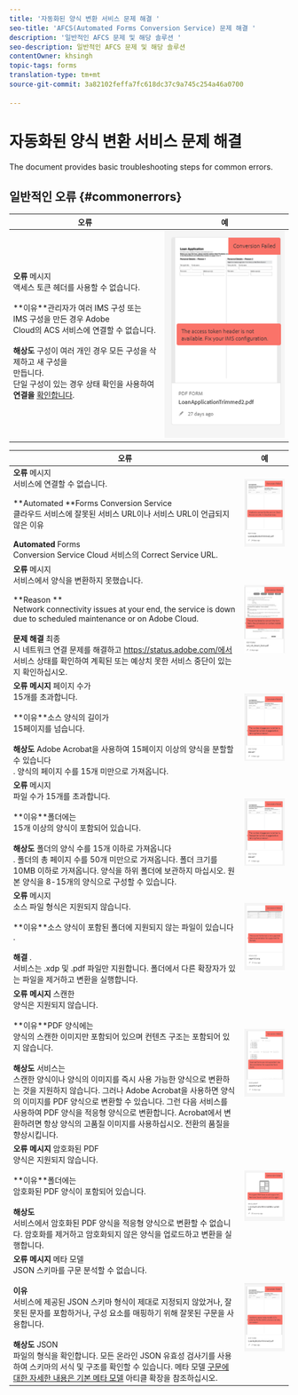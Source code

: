 ```yaml
---
title: '자동화된 양식 변환 서비스 문제 해결 '
seo-title: 'AFCS(Automated Forms Conversion Service) 문제 해결 '
description: '일반적인 AFCS 문제 및 해당 솔루션 '
seo-description: 일반적인 AFCS 문제 및 해당 솔루션
contentOwner: khsingh
topic-tags: forms
translation-type: tm+mt
source-git-commit: 3a82102feffa7fc618dc37c9a745c254a46a0700

---
```



# 자동화된 양식 변환 서비스 문제 해결


<!--The article provides information on installation, configuration and administration issues that may arise in an Automated Forms Conversion Service production environment. --> The document  provides basic troubleshooting steps for common errors.

## 일반적인 오류 {#commonerrors}

| 오류 | 예 |
|--- |--- |
| **오류** 메시지 <br> 액세스 토큰 헤더를 사용할 수 없습니다. <br><br>**이유&#x200B;**관리자가 여러 IMS 구성 또는 IMS 구성을 만든 경우 Adobe<br>Cloud의 ACS 서비스에 연결할 수 없습니다.<br><br>**해상도** 구성이 여러 개인 경우 모든 구성을 삭제하고 새 구성을 <br> [](configure-service.md#obtainpubliccertificates)만듭니다. <br> 단일 구성이 있는 경우 상태 확인을 사용하여 **연결을** [확인합니다](configure-service.md#createintegrationoption). | ![액세스 토큰 헤더를 사용할 수 없습니다.](assets/invalid-ims-configuration.png) |

| 오류 | 예 |
|--- |--- |
| **오류** 메시지 <br> 서비스에 연결할 수 없습니다.  <br><br>**Automated **Forms Conversion Service<br>클라우드 서비스에 잘못된 서비스 URL이나 서비스 URL이 언급되지 않은 이유<br><br>**Automated** Forms <br> Conversion Service Cloud [](configure-service.md#configure-the-cloud-service) 서비스의 Correct Service URL. | ![서비스에 연결할 수 없습니다.](assets/wrong-endpoint-configured.png) |
| **오류** 메시지 <br> 서비스에서 양식을 변환하지 못했습니다.  <br><br>**Reason **<br>Network connectivity issues at your end, the service is down due to scheduled maintenance or on Adobe Cloud.<br><br>**문제 해결** 최종 <br> 시 네트워크 연결 문제를 해결하고 https://status.adobe.com/에서 서비스 상태를 확인하여 계획된 또는 예상치 못한 서비스 중단이 있는지 확인하십시오. | ![서비스에 연결할 수 없습니다.](assets/service-failure.png) |
| **오류 메시지** 페이지 수가 <br> 15개를 초과합니다.  <br><br>**이유&#x200B;**소스 양식의 길이가<br>15페이지를 넘습니다.<br><br>**해상도** Adobe Acrobat을 사용하여 15페이지 이상의 양식을 분할할 수 있습니다 <br> . 양식의 페이지 수를 15개 미만으로 가져옵니다. | ![서비스에 연결할 수 없습니다.](assets/number-of-pages.png) |
| **오류** 메시지 <br> 파일 수가 15개를 초과합니다.  <br><br>**이유&#x200B;**폴더에는<br>15개 이상의 양식이 포함되어 있습니다.<br><br>**해상도** 폴더의 양식 수를 15개 이하로 가져옵니다 <br> . 폴더의 총 페이지 수를 50개 미만으로 가져옵니다. 폴더 크기를 10MB 이하로 가져옵니다. 양식을 하위 폴더에 보관하지 마십시오. 원본 양식을 8-15개의 양식으로 구성할 수 있습니다. | ![서비스에 연결할 수 없습니다.](assets/number-of-pages.png) |
| **오류** 메시지 <br> 소스 파일 형식은 지원되지 않습니다.  <br><br>**이유&#x200B;**소스 양식이 포함된 폴더에 지원되지 않는 파일이 있습니다<br>.<br><br>**해결** . <br> 서비스는 .xdp 및 .pdf 파일만 지원합니다. 폴더에서 다른 확장자가 있는 파일을 제거하고 변환을 실행합니다. | ![서비스에 연결할 수 없습니다.](assets/unsupported-file-formats.png) |
| **오류 메시지** 스캔한 <br> 양식은 지원되지 않습니다.  <br><br>**이유&#x200B;**PDF 양식에는<br>양식의 스캔한 이미지만 포함되어 있으며 컨텐츠 구조는 포함되어 있지 않습니다.<br><br>**해상도** 서비스는 <br> 스캔한 양식이나 양식의 이미지를 즉시 사용 가능한 양식으로 변환하는 것을 지원하지 않습니다. 그러나 Adobe Acrobat을 사용하면 양식의 이미지를 PDF 양식으로 변환할 수 있습니다. 그런 다음 서비스를 사용하여 PDF 양식을 적응형 양식으로 변환합니다. Acrobat에서 변환하려면 항상 양식의 고품질 이미지를 사용하십시오. 전환의 품질을 향상시킵니다. | ![서비스에 연결할 수 없습니다.](assets/scanned-forms-error.png) |
| **오류 메시지** 암호화된 PDF <br> 양식은 지원되지 않습니다.  <br><br>**이유&#x200B;**폴더에는<br>암호화된 PDF 양식이 포함되어 있습니다.<br><br>**해상도** <br> 서비스에서 암호화된 PDF 양식을 적응형 양식으로 변환할 수 없습니다. 암호화를 제거하고 암호화되지 않은 양식을 업로드하고 변환을 실행합니다. | ![서비스에 연결할 수 없습니다.](assets/secured-pdf-form.png) |
| **오류 메시지** 메타 모델 <br> JSON 스키마를 구문 분석할 수 없습니다.  <br><br>**이유&#x200B;**<br>서비스에 제공된 JSON 스키마 형식이 제대로 지정되지 않았거나, 잘못된 문자를 포함하거나, 구성 요소를 매핑하기 위해 잘못된 구문을 사용합니다.<br><br>**해상도** JSON <br> 파일의 형식을 확인합니다. 모든 온라인 JSON 유효성 검사기를 사용하여 스키마의 서식 및 구조를 확인할 수 있습니다. 메타 모델 [구문에 대한 자세한 내용은 기본 메타 모델](extending-the-default-meta-model.md) 아티클 확장을 참조하십시오. | ![서비스에 연결할 수 없습니다.](assets/invalid-meta-model-schema.png) |

<!--

<table>
<thead>
<tr>
<th>Error</th>
<th>Example</th>
</tr>
</thead>
<tbody>
<tr>
<td><strong>Error Message</strong> <p> The access token header is not available. </p><br><strong>Reason</strong> <br> An administrator has created multiple IMS configurations or IMS configuration is not able to reach AFCS service on Adobe Cloud. <br><br><strong>Resolution</strong> <br> If there are multiple configurations, delete all the configurations and <a href="configure-service.md#obtainpubliccertificates">create a new configuration</a>. <br> If there is a single configuration, use <strong> Health Check </strong> to <a href="configure-service.md#createintegrationoption">check connectivity</a>.</td>
<td><img alt="The access token header is not available" src="assets/invalid-ims-configuration.png" /></td>
</tr>
<tr>
<td><strong>Error Message</strong> <br> Unable to connect to the service.  <br><br><strong>Reason</strong> <br> Incorrect service URL or no service URL is mentioned in Automated Forms Conversion Service cloud services. <br><br><strong>Resolution</strong> <br> Correct <a href="configure-service.md#configure-the-cloud-service">Service URL</a> in Automated Forms Conversion Service Cloud services.</td>
<td><img alt="Unable to connect to the service." src="assets/wrong-endpoint-configured.png" /></td>
</tr>
<tr>
<td><strong>Error Message</strong> <br> The service failed to convert the form.  <br><br><strong>Reason</strong> <br> Network connectivity issues at your end, the service is down due to scheduled maintenance, or outage on Adobe Cloud. <br><br><strong>Resolution</strong> <br> Resolve network connectivity issues at your end and check the status of the service on <a href="https://status.adobe.com/">https://status.adobe.com/</a> for a planned or unplanned outage.</td>
<td><img alt="The service failed to convert the form." src="assets/service-failure.png" /></td>
</tr>
<tr>
<td><strong>Error Message</strong> <br> The number of pages is more than 15.  <br><br><strong>Reason</strong> <br> The source form is more than 15 pages long.  <br><br><strong>Resolution</strong> <br> Use Adobe Acrobat to split forms with more than 15 pages. Bring the number of pages in a form to less than 15.</td>
<td><img alt="The number of pages is more than 15." src="assets/number-of-pages.png" /></td>
</tr>
<tr>
<td><strong>Error Message</strong> <br> The number of files is more than 15.  <br><br><strong>Reason</strong> <br>  The folder contains more than 15 forms. <br><br><strong>Resolution</strong> <br> Bring the number of forms in a folder to less than or equal to 15. Bring the total number of pages in a folder less than 50. Bring the size of the folder to less than 10 MB. Do not keep forms in a sub-folder. Organize source forms into a batch of 8-15 forms.</td>
<td><img alt="The number of files is more than 15." src="assets/number-of-pages.png" /></td>
</tr>
<tr>
<td><strong>Error Message</strong> <br> The source file format is not supported.  <br><br><strong>Reason</strong> <br> The folder containing source forms have some unsupported files. <br><br><strong>Resolution</strong> <br> The service supports only .xdp and .pdf files. Remove files with any other extension from the folder and run the conversion.</td>
<td><img alt="The source file format is not supported." src="assets/unsupported-file-formats.png" /></td>
</tr>
<tr>
<td><strong>Error Message</strong> <br> Scanned forms are not supported.  <br><br><strong>Reason</strong> <br> The PDF form contains only scanned images of the form and contains no content structure. <br><br><strong>Resolution</strong> <br> The service does not support converting scanned forms or an image of a form to an adaptive out-of-the-box. However, you use Adobe Acrobat to convert the image of a form to a PDF Form. Then, use the service to convert the PDF Form to an adaptive form. Always use a high-quality image of the form for conversion in Acrobat. It improves the quality of the conversion.</td>
<td><img alt="Scanned forms are not supported." src="assets/scanned-forms-error.png" /></td>
</tr>
<tr>
<td><strong>Error Message</strong> <br> Encrypted PDF form is not supported.  <br><br><strong>Reason</strong> <br> The folder contains encrypted PDF forms. <br><br><strong>Resolution</strong> <br> The service does not support converting an encrypted PDF form to an adaptive form. Remove the encryption, upload the non-encrypted form, and run the conversion.</td>
<td><img alt="Encrypted PDF form is not supported." src="assets/secured-pdf-form.png" /></td>
</tr>
<tr>
<td><strong>Error Message</strong> <br> Unable to parse meta-model JSON schema.  <br><br><strong>Reason</strong> <br> The JSON schema supplied to the service is not properly formatted, contains invalid characters, or uses invalid syntax to map components.  <br><br><strong>Resolution</strong> <br> Check the formatting of the JSON file. You can use any online JSON validator to check the formatting and structure of the schema. See, <a href="extending-the-default-meta-model.md">Extend the default meta-model</a> article for information on meta-model syntax.</td>
<td><img alt="Unable to parse meta-model JSON schema" src="assets/invalid-meta-model-schema.png" /></td>
</tr>
</tbody>
</table>
-->